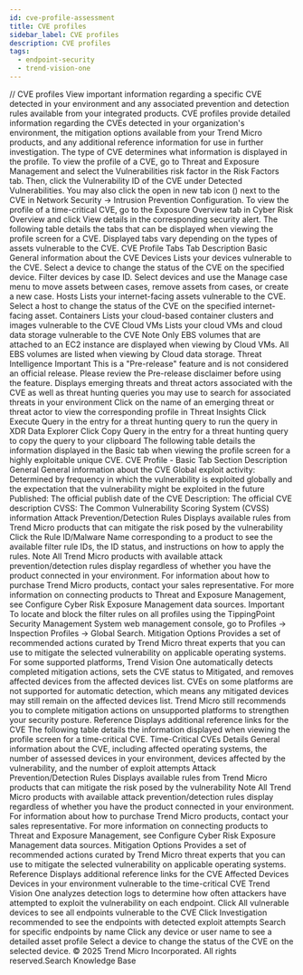 ```yaml
---
id: cve-profile-assessment
title: CVE profiles
sidebar_label: CVE profiles
description: CVE profiles
tags:
  - endpoint-security
  - trend-vision-one
---
```


/*<![CDATA[*/ $('#title').html($('meta[name=map-description]').attr('content')); /*]]>*/ CVE profiles View important information regarding a specific CVE detected in your environment and any associated prevention and detection rules available from your integrated products. CVE profiles provide detailed information regarding the CVEs detected in your organization's environment, the mitigation options available from your Trend Micro products, and any additional reference information for use in further investigation. The type of CVE determines what information is displayed in the profile. To view the profile of a CVE, go to Threat and Exposure Management and select the Vulnerabilities risk factor in the Risk Factors tab. Then, click the Vulnerability ID of the CVE under Detected Vulnerabilities. You may also click the open in new tab icon () next to the CVE in Network Security → Intrusion Prevention Configuration. To view the profile of a time-critical CVE, go to the Exposure Overview tab in Cyber Risk Overview and click View details in the corresponding security alert. The following table details the tabs that can be displayed when viewing the profile screen for a CVE. Displayed tabs vary depending on the types of assets vulnerable to the CVE. CVE Profile Tabs Tab Description Basic General information about the CVE Devices Lists your devices vulnerable to the CVE. Select a device to change the status of the CVE on the specified device. Filter devices by case ID. Select devices and use the Manage case menu to move assets between cases, remove assets from cases, or create a new case. Hosts Lists your internet-facing assets vulnerable to the CVE. Select a host to change the status of the CVE on the specified internet-facing asset. Containers Lists your cloud-based container clusters and images vulnerable to the CVE Cloud VMs Lists your cloud VMs and cloud data storage vulnerable to the CVE Note Only EBS volumes that are attached to an EC2 instance are displayed when viewing by Cloud VMs. All EBS volumes are listed when viewing by Cloud data storage. Threat Intelligence Important This is a "Pre-release" feature and is not considered an official release. Please review the Pre-release disclaimer before using the feature. Displays emerging threats and threat actors associated with the CVE as well as threat hunting queries you may use to search for associated threats in your environment Click on the name of an emerging threat or threat actor to view the corresponding profile in Threat Insights Click Execute Query in the entry for a threat hunting query to run the query in XDR Data Explorer Click Copy Query in the entry for a threat hunting query to copy the query to your clipboard The following table details the information displayed in the Basic tab when viewing the profile screen for a highly exploitable unique CVE. CVE Profile - Basic Tab Section Description General General information about the CVE Global exploit activity: Determined by frequency in which the vulnerability is exploited globally and the expectation that the vulnerability might be exploited in the future Published: The official publish date of the CVE Description: The official CVE description CVSS: The Common Vulnerability Scoring System (CVSS) information Attack Prevention/Detection Rules Displays available rules from Trend Micro products that can mitigate the risk posed by the vulnerability Click the Rule ID/Malware Name corresponding to a product to see the available filter rule IDs, the ID status, and instructions on how to apply the rules. Note All Trend Micro products with available attack prevention/detection rules display regardless of whether you have the product connected in your environment. For information about how to purchase Trend Micro products, contact your sales representative. For more information on connecting products to Threat and Exposure Management, see Configure Cyber Risk Exposure Management data sources. Important To locate and block the filter rules on all profiles using the TippingPoint Security Management System web management console, go to Profiles → Inspection Profiles → Global Search. Mitigation Options Provides a set of recommended actions curated by Trend Micro threat experts that you can use to mitigate the selected vulnerability on applicable operating systems. For some supported platforms, Trend Vision One automatically detects completed mitigation actions, sets the CVE status to Mitigated, and removes affected devices from the affected devices list. CVEs on some platforms are not supported for automatic detection, which means any mitigated devices may still remain on the affected devices list. Trend Micro still recommends you to complete mitigation actions on unsupported platforms to strengthen your security posture. Reference Displays additional reference links for the CVE The following table details the information displayed when viewing the profile screen for a time-critical CVE. Time-Critical CVEs Details General information about the CVE, including affected operating systems, the number of assessed devices in your environment, devices affected by the vulnerability, and the number of exploit attempts Attack Prevention/Detection Rules Displays available rules from Trend Micro products that can mitigate the risk posed by the vulnerability Note All Trend Micro products with available attack prevention/detection rules display regardless of whether you have the product connected in your environment. For information about how to purchase Trend Micro products, contact your sales representative. For more information on connecting products to Threat and Exposure Management, see Configure Cyber Risk Exposure Management data sources. Mitigation Options Provides a set of recommended actions curated by Trend Micro threat experts that you can use to mitigate the selected vulnerability on applicable operating systems. Reference Displays additional reference links for the CVE Affected Devices Devices in your environment vulnerable to the time-critical CVE Trend Vision One analyzes detection logs to determine how often attackers have attempted to exploit the vulnerability on each endpoint. Click All vulnerable devices to see all endpoints vulnerable to the CVE Click Investigation recommended to see the endpoints with detected exploit attempts Search for specific endpoints by name Click any device or user name to see a detailed asset profile Select a device to change the status of the CVE on the selected device. © 2025 Trend Micro Incorporated. All rights reserved.Search Knowledge Base